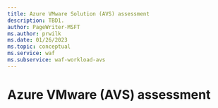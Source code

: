 ```yaml
---
title: Azure VMware Solution (AVS) assessment
description: TBD1.
author: PageWriter-MSFT
ms.author: prwilk
ms.date: 01/26/2023
ms.topic: conceptual
ms.service: waf
ms.subservice: waf-workload-avs
---
```


# Azure VMware (AVS) assessment
